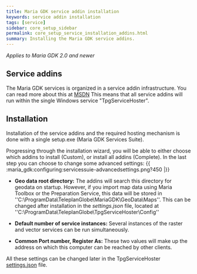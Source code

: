 ```yaml
---
title: Maria GDK service addin installation
keywords: service addin installation
tags: [service]
sidebar: core_setup_sidebar
permalink: core_setup_service_installation_addins.html
summary: Installing the Maria GDK service addins. 
---
```


*Applies to Maria GDK 2.0 and newer*

## Service addins

The Maria GDK services is organized in a service addin infrastructure. You can read more about this at [MSDN](https///msdn.microsoft.com/en-us/library/bb384200(v=vs.110).aspx) This means that all service addins will run within the single Windows service "TpgServiceHoster".

## Installation

Installation of the service addins and the required hosting mechanism is done with a single setup.exe (Maria GDK Services Suite). 

Progressing through the installation wizard, you will be able to either choose which addins to install (Custom), or install all addins (Complete). In the last step you can choose to change some advanced settings:
{{ :maria_gdk:configuring:servicessuie-advancedsettings.png?450 |}}

*  **Geo data root directory:** The addins will search this directory for geodata on startup. However, if you import map data using Maria Toolbox or the Preparation Service, this data will be stored in ''C:\ProgramData\TeleplanGlobe\MariaGDK\GeoData\Maps''. This can be changed after installation in the *settings.json* file, located at ''C:\ProgramData\TeleplanGlobe\TpgServiceHoster\Config''


* **Default number of service instances:** Several instances of the raster and vector services can be run simultaneously.


* **Common Port number, Register As:** These two values will make up the address on which this computer can be reached by other clients.

All these settings can be changed later in the TpgServiceHoster [settings.json](./core_setup_service_configuration.html) file.
